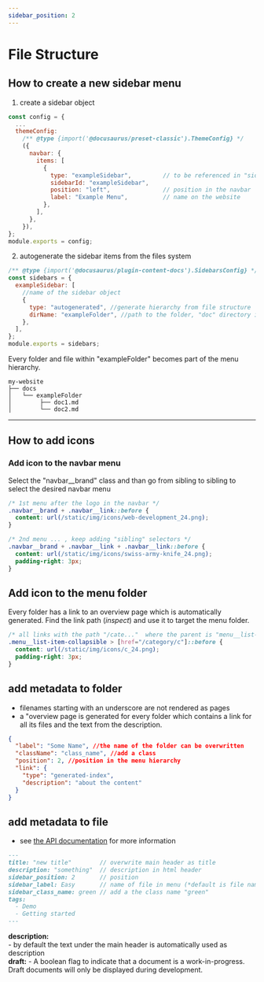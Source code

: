 ```yaml
---
sidebar_position: 2
---
```


# File Structure

## How to create a new sidebar menu

1. create a sidebar object

```js title="/docusaurus.config.js"
const config = {
  ...
  themeConfig:
    /** @type {import('@docusaurus/preset-classic').ThemeConfig} */
    ({
      navbar: {
        items: [
          {
            type: "exampleSidebar",         // to be referenced in "sidebar.js"
            sidebarId: "exampleSidebar",
            position: "left",               // position in the navbar
            label: "Example Menu",          // name on the website
          },
        ],
      },
    }),
};
module.exports = config;
```

2. autogenerate the sidebar items from the files system

```js title="/sidebar.js"
/** @type {import('@docusaurus/plugin-content-docs').SidebarsConfig} */
const sidebars = {
  exampleSidebar: [
    //name of the sidebar object
    {
      type: "autogenerated", //generate hierarchy from file structure
      dirName: "exampleFolder", //path to the folder, "doc" directory is root
    },
  ],
};
module.exports = sidebars;
```

Every folder and file within "exampleFolder" becomes part of the menu hierarchy.

```title="file structure"
my-website
├── docs
│   └── exampleFolder
│        ├── doc1.md
│        └── doc2.md
```

---

## How to add icons

### Add icon to the navbar menu

Select the "navbar\_\_brand" class and than go from sibling to sibling to select the desired navbar menu

```css title="/src/css/custom.css"
/* 1st menu after the logo in the navbar */
.navbar__brand + .navbar__link::before {
  content: url(/static/img/icons/web-development_24.png);
}

/* 2nd menu ... , keep adding "sibling" selectors */
.navbar__brand + .navbar__link + .navbar__link::before {
  content: url(/static/img/icons/swiss-army-knife_24.png);
  padding-right: 3px;
}
```

## Add icon to the menu folder

Every folder has a link to an overview page which is automatically generated. Find the link path (_inspect_) and use it to target the menu folder.

```css title="/src/css/custom.css"
/* all links with the path "/cate..."  where the parent is "menu__list-..." */
.menu__list-item-collapsible > [href="/category/c"]::before {
  content: url(/static/img/icons/c_24.png);
  padding-right: 3px;
}
```

## add metadata to folder

- filenames starting with an underscore are not rendered as pages
- a "overview page is generated for every folder which contains a link for all its files and the text from the description.

```json title="_category_.json"
{
  "label": "Some Name", //the name of the folder can be overwritten
  "className": "class_name", //add a class
  "position": 2, //position in the menu hierarchy
  "link": {
    "type": "generated-index",
    "description": "about the content"
  }
}
```

## add metadata to file

- see [the API documentation](https://docusaurus.io/docs/api/plugins/@docusaurus/plugin-content-docs#markdown-front-matter) for more information

```markdown title="file metadata"
---
title: "new title"        // overwrite main header as title
description: "something"  // description in html header
sidebar_position: 2       // position
sidebar_label: Easy       // name of file in menu (*default is file name*)
sidebar_class_name: green // add a the class name "green"
tags:
  - Demo
  - Getting started
---
```

**description:**  
\- by default the text under the main header is automatically used as description  
**draft:**
\- A boolean flag to indicate that a document is a work-in-progress. Draft documents will only be displayed during development.
